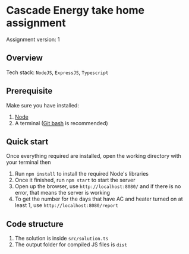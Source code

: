 # Cascade Energy take home assignment
Assignment version: 1

## Overview

Tech stack: `NodeJS`, `ExpressJS`, `Typescript`

## Prerequisite

Make sure you have installed:
1. [Node](https://nodejs.org/en/)
2. A terminal ([Git bash](https://git-scm.com/downloads) is recommended)

## Quick start

Once everything required are installed, open the working directory with your terminal then
1. Run `npm install` to install the required Node's libraries
2. Once it finished, run `npm start` to start the server
3. Open up the browser, use `http://localhost:8080/` and if there is no error, that means the server is working
5. To get the number for the days that have AC and heater turned on at least 1, use `http://localhost:8080/report`

## Code structure
1. The solution is inside `src/solution.ts`
2. The output folder for compiled JS files is `dist`